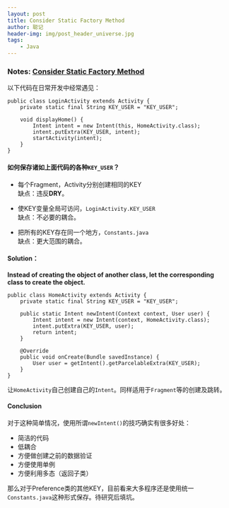 ```yaml
---
layout: post
title: Consider Static Factory Method
author: 聪记
header-img: img/post_header_universe.jpg
tags: 
    - Java
---
```


### Notes: [Consider Static Factory Method](https://medium.com/@orhanobut/consider-static-factory-method-8c0d4eaa5e73)
以下代码在日常开发中经常遇见：

```
public class LoginActivity extends Activity {
    private static final String KEY_USER = "KEY_USER";

    void displayHome() {
        Intent intent = new Intent(this, HomeActivity.class);
        intent.putExtra(KEY_USER, intent);
        startActivity(intent);
    }
}
```

#### 如何保存诸如上面代码的各种`KEY_USER`？  

* 每个Fragment，Activity分别创建相同的KEY  
缺点：违反**DRY**。

* 使KEY变量全局可访问，`LoginActivity.KEY_USER`  
缺点：不必要的耦合。

* 把所有的KEY存在同一个地方，`Constants.java`  
缺点：更大范围的耦合。

#### Solution：  
**Instead of creating the object of another class, let the corresponding class to create the object.**

```
public class HomeActivity extends Activity {
    private static final String KEY_USER = "KEY_USER";

    public static Intent newIntent(Context context, User user) {
        Intent intent = new Intent(context, HomeActivity.class);
        intent.putExtra(KEY_USER, user);
        return intent;
    }

    @Override
    public void onCreate(Bundle savedInstance) {
        User user = getIntent().getParcelableExtra(KEY_USER);
    }
}
```

让`HomeActivity`自己创建自己的`Intent`。同样适用于`Fragment`等的创建及跳转。

#### Conclusion
对于这种简单情况，使用所谓`newIntent()`的技巧确实有很多好处：

* 简洁的代码
* 低耦合
* 方便做创建之前的数据验证
* 方便使用单例
* 方便利用多态（返回子类）

那么对于Preference类的其他KEY，目前看来大多程序还是使用统一`Constants.java`这种形式保存。待研究后填坑。
